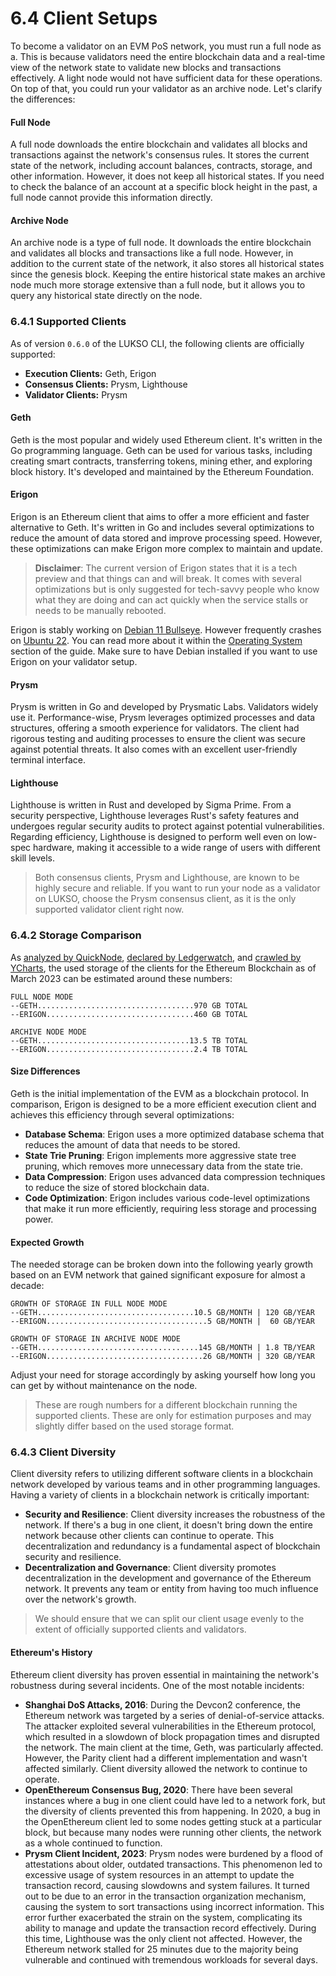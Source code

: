 # 6.4 Client Setups

To become a validator on an EVM PoS network, you must run a full node as a. This is because validators need the entire blockchain data and a real-time view of the network state to validate new blocks and transactions effectively. A light node would not have sufficient data for these operations. On top of that, you could run your validator as an archive node. Let's clarify the differences:

#### Full Node

A full node downloads the entire blockchain and validates all blocks and transactions against the network's consensus rules. It stores the current state of the network, including account balances, contracts, storage, and other information. However, it does not keep all historical states. If you need to check the balance of an account at a specific block height in the past, a full node cannot provide this information directly.

#### Archive Node

An archive node is a type of full node. It downloads the entire blockchain and validates all blocks and transactions like a full node. However, in addition to the current state of the network, it also stores all historical states since the genesis block. Keeping the entire historical state makes an archive node much more storage extensive than a full node, but it allows you to query any historical state directly on the node.

### 6.4.1 Supported Clients

As of version `0.6.0` of the LUKSO CLI, the following clients are officially supported:

- **Execution Clients:** Geth, Erigon
- **Consensus Clients:** Prysm, Lighthouse
- **Validator Clients:** Prysm

#### Geth

Geth is the most popular and widely used Ethereum client. It's written in the Go programming language. Geth can be used for various tasks, including creating smart contracts, transferring tokens, mining ether, and exploring block history. It's developed and maintained by the Ethereum Foundation.

#### Erigon

Erigon is an Ethereum client that aims to offer a more efficient and faster alternative to Geth. It's written in Go and includes several optimizations to reduce the amount of data stored and improve processing speed. However, these optimizations can make Erigon more complex to maintain and update.

> **Disclaimer**: The current version of Erigon states that it is a tech preview and that things can and will break. It comes with several optimizations but is only suggested for tech-savvy people who know what they are doing and can act quickly when the service stalls or needs to be manually rebooted.

Erigon is stably working on [Debian 11 Bullseye](https://www.debian.org/download). However frequently crashes on [Ubuntu 22](https://ubuntu.com/download/server). You can read more about it within the [Operating System](/2-bios-installation/01-operating-system.md) section of the guide. Make sure to have Debian installed if you want to use Erigon on your validator setup.

#### Prysm

Prysm is written in Go and developed by Prysmatic Labs. Validators widely use it. Performance-wise, Prysm leverages optimized processes and data structures, offering a smooth experience for validators. The client had rigorous testing and auditing processes to ensure the client was secure against potential threats. It also comes with an excellent user-friendly terminal interface.

#### Lighthouse

Lighthouse is written in Rust and developed by Sigma Prime. From a security perspective, Lighthouse leverages Rust's safety features and undergoes regular security audits to protect against potential vulnerabilities. Regarding efficiency, Lighthouse is designed to perform well even on low-spec hardware, making it accessible to a wide range of users with different skill levels.

> Both consensus clients, Prysm and Lighthouse, are known to be highly secure and reliable. If you want to run your node as a validator on LUKSO, choose the Prysm consensus client, as it is the only supported validator client right now.

### 6.4.2 Storage Comparison

As [analyzed by QuickNode](https://www.quicknode.com/guides/infrastructure/node-setup/ethereum-full-node-vs-archive-node/), [declared by Ledgerwatch](https://github.com/ledgerwatch/erigon), and [crawled by YCharts](https://ycharts.com/indicators/ethereum_chain_full_sync_data_size), the used storage of the clients for the Ethereum Blockchain as of March 2023 can be estimated around these numbers:

```text
FULL NODE MODE
--GETH...................................970 GB TOTAL
--ERIGON.................................460 GB TOTAL

ARCHIVE NODE MODE
--GETH..................................13.5 TB TOTAL
--ERIGON.................................2.4 TB TOTAL
```

#### Size Differences

Geth is the initial implementation of the EVM as a blockchain protocol. In comparison, Erigon is designed to be a more efficient execution client and achieves this efficiency through several optimizations:

- **Database Schema**: Erigon uses a more optimized database schema that reduces the amount of data that needs to be stored.
- **State Trie Pruning**: Erigon implements more aggressive state tree pruning, which removes more unnecessary data from the state trie.
- **Data Compression**: Erigon uses advanced data compression techniques to reduce the size of stored blockchain data.
- **Code Optimization**: Erigon includes various code-level optimizations that make it run more efficiently, requiring less storage and processing power.

#### Expected Growth

The needed storage can be broken down into the following yearly growth based on an EVM network that gained significant exposure for almost a decade:

```text
GROWTH OF STORAGE IN FULL NODE MODE
--GETH...................................10.5 GB/MONTH | 120 GB/YEAR
--ERIGON....................................5 GB/MONTH |  60 GB/YEAR

GROWTH OF STORAGE IN ARCHIVE NODE MODE
--GETH....................................145 GB/MONTH | 1.8 TB/YEAR
--ERIGON...................................26 GB/MONTH | 320 GB/YEAR
```

Adjust your need for storage accordingly by asking yourself how long you can get by without maintenance on the node.

> These are rough numbers for a different blockchain running the supported clients. These are only for estimation purposes and may slightly differ based on the used storage format.

### 6.4.3 Client Diversity

Client diversity refers to utilizing different software clients in a blockchain network developed by various teams and in other programming languages. Having a variety of clients in a blockchain network is critically important:

- **Security and Resilience**: Client diversity increases the robustness of the network. If there's a bug in one client, it doesn't bring down the entire network because other clients can continue to operate. This decentralization and redundancy is a fundamental aspect of blockchain security and resilience.
- **Decentralization and Governance**: Client diversity promotes decentralization in the development and governance of the Ethereum network. It prevents any team or entity from having too much influence over the network's growth.

> We should ensure that we can split our client usage evenly to the extent of officially supported clients and validators.

#### Ethereum's History

Ethereum client diversity has proven essential in maintaining the network's robustness during several incidents. One of the most notable incidents:

- **Shanghai DoS Attacks, 2016**: During the Devcon2 conference, the Ethereum network was targeted by a series of denial-of-service attacks. The attacker exploited several vulnerabilities in the Ethereum protocol, which resulted in a slowdown of block propagation times and disrupted the network. The main client at the time, Geth, was particularly affected. However, the Parity client had a different implementation and wasn't affected similarly. Client diversity allowed the network to continue to operate.
- **OpenEthereum Consensus Bug, 2020**: There have been several instances where a bug in one client could have led to a network fork, but the diversity of clients prevented this from happening. In 2020, a bug in the OpenEthereum client led to some nodes getting stuck at a particular block, but because many nodes were running other clients, the network as a whole continued to function.
- **Prysm Client Incident, 2023**: Prysm nodes were burdened by a flood of attestations about older, outdated transactions. This phenomenon led to excessive usage of system resources in an attempt to update the transaction record, causing slowdowns and system failures. It turned out to be due to an error in the transaction organization mechanism, causing the system to sort transactions using incorrect information. This error further exacerbated the strain on the system, complicating its ability to manage and update the transaction record effectively. During this time, Lighthouse was the only client not affected. However, the Ethereum network stalled for 25 minutes due to the majority being vulnerable and continued with tremendous workloads for several days.
